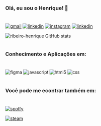 
### Olá, eu sou o Henrique! 🐺

#

[![gmail](https://img.shields.io/badge/Gmail-D14836?style=for-the-badge&logo=gmail&logoColor=white)](<mailto: hesr.ribeiro@gmail.com>)
[![linkedin](https://img.shields.io/badge/LinkedIn-0077B5?style=for-the-badge&logo=linkedin&logoColor=white)](https://www.linkedin.com/in/hesr/)
[![instagram](https://img.shields.io/badge/Instagram-E4405F?style=for-the-badge&logo=instagram&logoColor=white)](https://www.instagram.com/ribeiro_hesr/)
[![linkedin](https://img.shields.io/badge/WhatsApp-25D366?style=for-the-badge&logo=whatsapp&logoColor=white)](https://wa.me/31991111501)

![ribeiro-henrique GitHub stats](https://github-readme-stats.vercel.app/api?username=ribeiro-henrique&show_icons=true&theme=tokyonight)

#
### Conhecimento e Aplicações em:
#


![figma](https://img.shields.io/badge/Figma-F24E1E?style=for-the-badge&logo=figma&logoColor=white)
![javascript](https://img.shields.io/badge/JavaScript-F7DF1E?style=for-the-badge&logo=javascript&logoColor=black)
![html5](https://img.shields.io/badge/HTML5-E34F26?style=for-the-badge&logo=html5&logoColor=white)
![css](https://img.shields.io/badge/CSS3-1572B6?style=for-the-badge&logo=css3&logoColor=white)


#
### Você pode me econtrar também em:
#
[![spotfy](https://img.shields.io/badge/Spotify-1ED760?&style=for-the-badge&logo=spotify&logoColor=white)](https://open.spotify.com/user/12184006864)

[![steam](https://img.shields.io/badge/Steam-000000?style=for-the-badge&logo=steam&logoColor=white)](https://steamcommunity.com/id/distraivis/)

